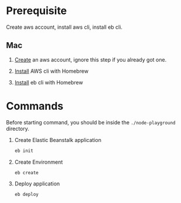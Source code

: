# Prerequisite

Create aws account, install aws cli, install eb cli.

## Mac

1. [Create](https://portal.aws.amazon.com/billing/signup#/start) an aws account, ignore this step if you already got one.

2. [Install](https://github.com/aws/aws-cli/issues/727) AWS cli with Homebrew

3. [Install](https://docs.aws.amazon.com/elasticbeanstalk/latest/dg/eb-cli3-install-osx.html) eb cli with Homebrew

# Commands

Before starting command, you should be inside the `./node-playground` directory.

1. Create Elastic Beanstalk application

    ```bash
    eb init
    ```

2. Create Environment

    ```bash
    eb create
    ```

3. Deploy application

    ```bash
    eb deploy
    ```
